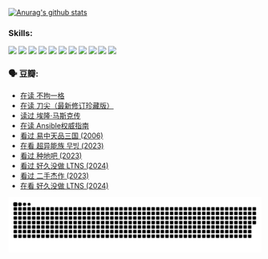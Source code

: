 
[![Anurag's github stats](https://github-readme-stats.vercel.app/api?username=w940853815)](https://github.com/anuraghazra/github-readme-stats)

### Skills:

<code><img height="32" src="https://cdn.jsdelivr.net/npm/simple-icons@v5/icons/python.svg"></code>
<code><img height="32" src="https://cdn.jsdelivr.net/npm/simple-icons@v5/icons/javascript.svg"></code>
<code><img height="32" src="https://cdn.jsdelivr.net/npm/simple-icons@v5/icons/django.svg"></code>
<code><img height="32" src="https://cdn.jsdelivr.net/npm/simple-icons@v5/icons/flask.svg"></code>
<code><img height="32" src="https://cdn.jsdelivr.net/npm/simple-icons@v5/icons/vuetify.svg"></code>
<code><img height="32" src="https://cdn.jsdelivr.net/npm/simple-icons@v5/icons/git.svg"></code>
<code><img height="32" src="https://cdn.jsdelivr.net/npm/simple-icons@v5/icons/docker.svg"></code>
<code><img height="32" src="https://cdn.jsdelivr.net/npm/simple-icons@v5/icons/postgresql.svg"></code>
<code><img height="32" src="https://cdn.jsdelivr.net/npm/simple-icons@v5/icons/elasticsearch.svg"></code>
<code><img height="32" src="https://cdn.jsdelivr.net/npm/simple-icons@v5/icons/macos.svg"></code>
<code><img height="32" src="https://cdn.jsdelivr.net/npm/simple-icons@v5/icons/linux.svg"></code>

### 🗣 豆瓣:

<!-- DOUBAN-ACTIVITIES:START -->
- [在读 不拘一格](https://www.douban.com/people/136069238/status/4541712161/?_i=10555448)
- [在读 刀尖（最新修订珍藏版）](https://www.douban.com/people/136069238/status/4541711339/?_i=10555448)
- [读过 埃隆·马斯克传](https://www.douban.com/people/136069238/status/4541710351/?_i=10555448)
- [在读 Ansible权威指南](https://www.douban.com/people/136069238/status/4539151450/?_i=10555448)
- [看过 易中天品三国‎ (2006)](https://www.douban.com/people/136069238/status/4529910812/?_i=10555448)
- [在看 超异能族 무빙‎ (2023)](https://www.douban.com/people/136069238/status/4527291077/?_i=10555448)
- [看过 种地吧‎ (2023)](https://www.douban.com/people/136069238/status/4527289637/?_i=10555448)
- [看过 好久没做 LTNS‎ (2024)](https://www.douban.com/people/136069238/status/4527289515/?_i=10555448)
- [看过 二手杰作‎ (2023)](https://www.douban.com/people/136069238/status/4522502716/?_i=10555448)
- [在看 好久没做 LTNS‎ (2024)](https://www.douban.com/people/136069238/status/4521969883/?_i=10555448)
<!-- DOUBAN-ACTIVITIES:END -->


![Snake animation](https://raw.githubusercontent.com/w940853815/w940853815/output/github-contribution-grid-snake.svg)

<!--
**w940853815/w940853815** is a ✨ _special_ ✨ repository because its `README.md` (this file) appears on your GitHub profile.

Here are some ideas to get you started:

- 🔭 I’m currently working on ...
- 🌱 I’m currently learning ...
- 👯 I’m looking to collaborate on ...
- 🤔 I’m looking for help with ...
- 💬 Ask me about ...
- 📫 How to reach me: ...
- 😄 Pronouns: ...
- ⚡ Fun fact: ...
-->
